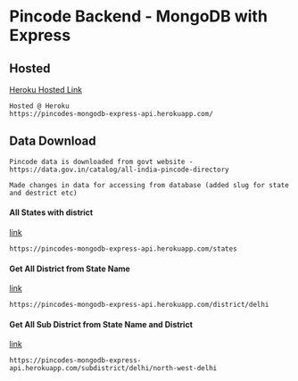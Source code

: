 # Pincode Backend - MongoDB with Express

## Hosted
[Heroku Hosted Link](https://pincodes-mongodb-express-api.herokuapp.com/)
```
Hosted @ Heroku 
https://pincodes-mongodb-express-api.herokuapp.com/

```

## Data Download
```
Pincode data is downloaded from govt website - https://data.gov.in/catalog/all-india-pincode-directory

Made changes in data for accessing from database (added slug for state and destrict etc)
```

#### All States with district
[link](https://pincodes-mongodb-express-api.herokuapp.com/states)
```
https://pincodes-mongodb-express-api.herokuapp.com/states
```

#### Get All District from State Name
[link](https://pincodes-mongodb-express-api.herokuapp.com/district/delhi)
```
https://pincodes-mongodb-express-api.herokuapp.com/district/delhi
```

#### Get All Sub District from State Name and District
[link](https://pincodes-mongodb-express-api.herokuapp.com/subdistrict/delhi/north-west-delhi)
```
https://pincodes-mongodb-express-api.herokuapp.com/subdistrict/delhi/north-west-delhi
```
